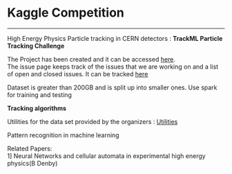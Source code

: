 # Kaggle Competition
----
High Energy Physics Particle tracking in CERN detectors : **TrackML Particle Tracking Challenge**

The Project has been created and it can be accessed [here](https://github.com/SumaDodo/Kaggle_Competition/projects).  
The issue page keeps track of the issues that we are working on and a list of open and closed issues. It can be tracked [here](https://github.com/SumaDodo/Kaggle_Competition/issues)


Dataset is greater than 200GB and is split up into smaller ones. 
Use spark for training and testing 

**Tracking algorithms**

Utilities for the data set provided by the organizers : [Utilities](https://github.com/LAL/trackml-library) 

Pattern recognition in machine learning

Related Papers:  
1] Neural Networks and cellular automata in experimental high energy physics(B Denby) 

